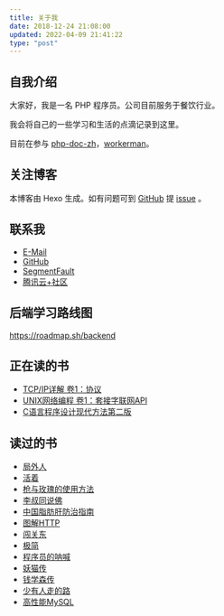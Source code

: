 ```yaml
---
title: 关于我
date: 2018-12-24 21:08:00
updated: 2022-04-09 21:41:22
type: "post"
---
```


## 自我介绍

大家好，我是一名 PHP 程序员。公司目前服务于餐饮行业。

我会将自己的一些学习和生活的点滴记录到这里。

目前在参与 [php-doc-zh](https://github.com/php/doc-zh)，[workerman](https://github.com/walkor/workerman)。

## 关注博客

本博客由 Hexo 生成。如有问题可到 [GitHub](https://github.com/mowangjuanzi/blog) 提 [issue](https://github.com/mowangjuanzi/blog/issues) 。

## 联系我

- [E-Mail](mailto:baoguoxiao0538@hotmail.com)
- [GitHub](https://github.com/mowangjuanzi)
- [SegmentFault](https://segmentfault.com/u/jzdmwjz)
- [腾讯云+社区](https://cloud.tencent.com/developer/user/1340976) 

## 后端学习路线图

https://roadmap.sh/backend

## 正在读的书

- [TCP/IP详解 卷1：协议](https://book.douban.com/subject/26825411/)
- [UNIX网络编程 卷1：套接字联网API](https://book.douban.com/subject/26434583/)
- [C语言程序设计现代方法第二版](https://book.douban.com/subject/4279678/)

## 读过的书

- [局外人](https://book.douban.com/subject/30468519/)
- [活着](https://book.douban.com/subject/4913064/)
- [枪与玫瑰的使用方法](https://book.douban.com/subject/25775846/)
- [李叔同说佛](https://book.douban.com/subject/25985871/)
- [中国脂肪肝防治指南](https://book.douban.com/subject/30345093/)
- [图解HTTP](https://book.douban.com/subject/25863515/)
- [闯关东](https://book.douban.com/subject/2568082/)
- [极简](https://book.douban.com/subject/26897699/)
- [程序员的呐喊](https://book.douban.com/subject/25884108/)
- [妖猫传](https://book.douban.com/subject/27201425/)
- [钱学森传](https://book.douban.com/subject/6024015/)
- [少有人走的路](https://book.douban.com/subject/1775691/)
- [高性能MySQL](https://book.douban.com/subject/23008813/)